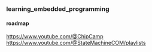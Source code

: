 ### learning_embedded_programming

#### roadmap

https://www.youtube.com/@ChipCamp  
https://www.youtube.com/@StateMachineCOM/playlists

